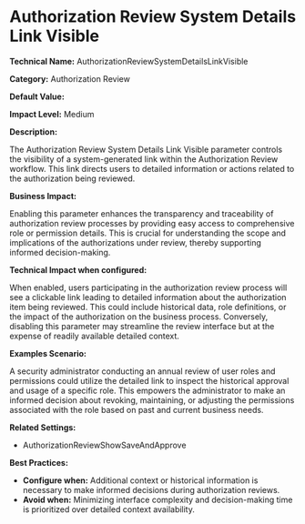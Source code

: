# Authorization Review System Details Link Visible

**Technical Name:** AuthorizationReviewSystemDetailsLinkVisible

**Category:** Authorization Review

**Default Value:**

**Impact Level:** Medium

**Description:**

The Authorization Review System Details Link Visible parameter controls the visibility of a system-generated link within the Authorization Review workflow. This link directs users to detailed information or actions related to the authorization being reviewed.

**Business Impact:**

Enabling this parameter enhances the transparency and traceability of authorization review processes by providing easy access to comprehensive role or permission details. This is crucial for understanding the scope and implications of the authorizations under review, thereby supporting informed decision-making.

**Technical Impact when configured:**

When enabled, users participating in the authorization review process will see a clickable link leading to detailed information about the authorization item being reviewed. This could include historical data, role definitions, or the impact of the authorization on the business process. Conversely, disabling this parameter may streamline the review interface but at the expense of readily available detailed context.

**Examples Scenario:**

A security administrator conducting an annual review of user roles and permissions could utilize the detailed link to inspect the historical approval and usage of a specific role. This empowers the administrator to make an informed decision about revoking, maintaining, or adjusting the permissions associated with the role based on past and current business needs.

**Related Settings:**

- AuthorizationReviewShowSaveAndApprove

**Best Practices:** 

- **Configure when:** Additional context or historical information is necessary to make informed decisions during authorization reviews.
- **Avoid when:** Minimizing interface complexity and decision-making time is prioritized over detailed context availability.